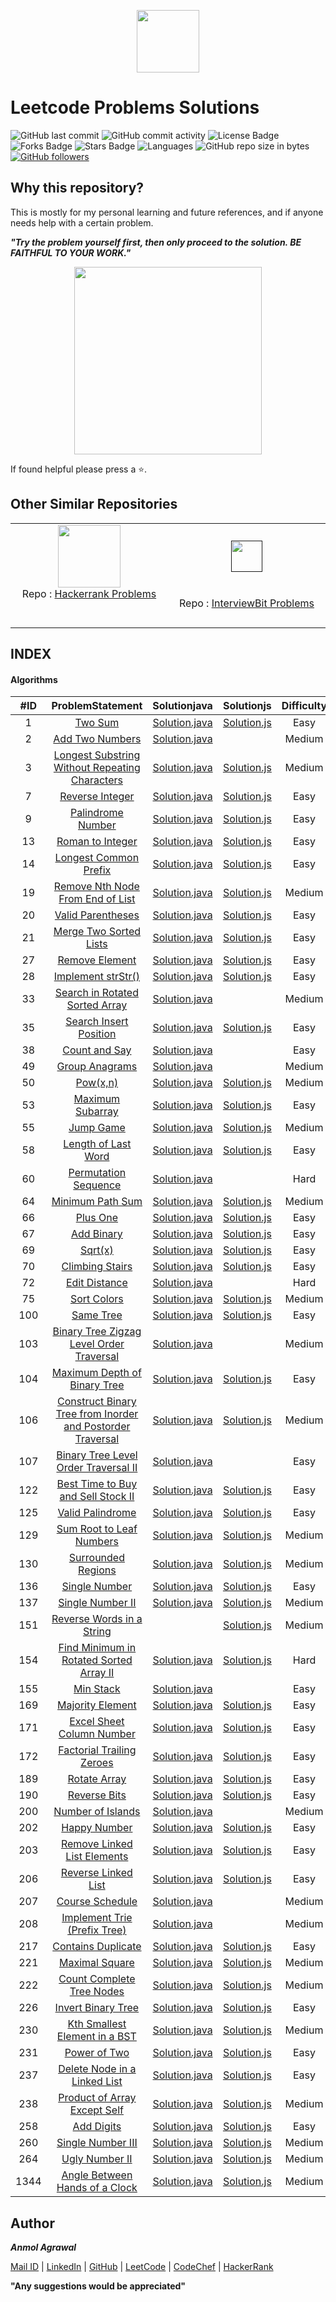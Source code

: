 <p align="center"><a href="https://leetcode.com/anmol_53/"><img src="https://upload.wikimedia.org/wikipedia/commons/thumb/0/0a/LeetCode_Logo_black_with_text.svg/1280px-LeetCode_Logo_black_with_text.svg.png" height="100px"></a></p>

# Leetcode Problems Solutions

![GitHub last commit](https://img.shields.io/github/last-commit/Anmol53/Leetcode-Problems) 
![GitHub commit activity](https://img.shields.io/github/commit-activity/y/Anmol53/Leetcode-Problems?color=ff9900)
![License Badge](https://img.shields.io/github/license/Anmol53/Leetcode-Problems)
![Forks Badge](https://img.shields.io/github/forks/Anmol53/Leetcode-Problems)
![Stars Badge](https://img.shields.io/github/stars/Anmol53/Leetcode-Problems)
![Languages](https://img.shields.io/badge/languages-java%2Cjavascript-yellow.svg)
![GitHub repo size in bytes](https://img.shields.io/github/repo-size/Anmol53/Leetcode-Problems)
[![GitHub followers](https://img.shields.io/github/followers/Anmol53?label=Follow&style=social)](https://github.com/Anmol53?tab=followers)

## Why this repository?

This is mostly for my personal learning and future references, and if anyone needs help with a certain problem.

***"Try the problem yourself first, then only proceed to the solution. BE FAITHFUL TO YOUR WORK."***

<p align="center">
  <img src="https://anmolagrawal.tech/images/EvilNextDevilfish-small.gif" height="300px">
</p>


If found helpful please press a ⭐.

## Other Similar Repositories

<table>
  <tr align="center">
    <td>
      <a href="https://www.hackerrank.com/anmol_53"><img src="https://hrcdn.net/hackerrank/assets/styleguide/logo_wordmark-13074b67abceb42ce8fd38bdeaac6926.svg" height="100"></a>
      <br>
      Repo : 
      <a href="https://github.com/Anmol53/Hackerrank-Problem-Solving">Hackerrank Problems</a>
      <br>
      <span>&nbsp;&nbsp;&nbsp;&nbsp;&nbsp;&nbsp;&nbsp;&nbsp;&nbsp;&nbsp;&nbsp;&nbsp;&nbsp;&nbsp;&nbsp;&nbsp;&nbsp;&nbsp;&nbsp;&nbsp;&nbsp;&nbsp;&nbsp;&nbsp;&nbsp;&nbsp;</span>
      <span>&nbsp;&nbsp;&nbsp;&nbsp;&nbsp;&nbsp;&nbsp;&nbsp;&nbsp;&nbsp;&nbsp;&nbsp;&nbsp;&nbsp;&nbsp;&nbsp;&nbsp;&nbsp;&nbsp;&nbsp;&nbsp;&nbsp;&nbsp;&nbsp;&nbsp;&nbsp;</span>
      <span>&nbsp;&nbsp;&nbsp;&nbsp;&nbsp;&nbsp;&nbsp;&nbsp;&nbsp;&nbsp;&nbsp;&nbsp;&nbsp;&nbsp;&nbsp;&nbsp;&nbsp;&nbsp;&nbsp;&nbsp;&nbsp;&nbsp;&nbsp;&nbsp;&nbsp;&nbsp;</span>
      <span>&nbsp;&nbsp;&nbsp;&nbsp;&nbsp;&nbsp;&nbsp;</span><br>
    </td>
    <td>
      <br>
      <a href=""><img src="https://assets.interviewbit.com/assets/ib_logo_svg-c7ed205b9475b598a9f652d7045054fa26b491fa95cf098569fa41ee0ac34259.svg.gz" height="50px"></a>
      <br>
      <span>&nbsp;&nbsp;&nbsp;&nbsp;&nbsp;&nbsp;&nbsp;&nbsp;&nbsp;&nbsp;&nbsp;&nbsp;&nbsp;&nbsp;&nbsp;&nbsp;&nbsp;&nbsp;&nbsp;&nbsp;&nbsp;&nbsp;&nbsp;&nbsp;&nbsp;&nbsp;</span>
      <span>&nbsp;&nbsp;&nbsp;&nbsp;&nbsp;&nbsp;&nbsp;&nbsp;&nbsp;&nbsp;&nbsp;&nbsp;&nbsp;&nbsp;&nbsp;&nbsp;&nbsp;&nbsp;&nbsp;&nbsp;&nbsp;&nbsp;&nbsp;&nbsp;&nbsp;&nbsp;</span>
      <span>&nbsp;&nbsp;&nbsp;&nbsp;&nbsp;&nbsp;&nbsp;&nbsp;&nbsp;&nbsp;&nbsp;&nbsp;&nbsp;&nbsp;&nbsp;&nbsp;&nbsp;&nbsp;&nbsp;&nbsp;&nbsp;&nbsp;&nbsp;&nbsp;&nbsp;&nbsp;</span>
      <span>&nbsp;&nbsp;&nbsp;&nbsp;&nbsp;&nbsp;&nbsp;</span><br>
      Repo : 
      <a href="https://github.com/Anmol53/Interviewbit-Practice">InterviewBit Problems</a>
      <br>
      <br>
    </td>
  </tr>
</table>

## INDEX
#### Algorithms

|#ID|ProblemStatement|Solutionjava|Solutionjs|Difficulty|
|:---:|:---------------:|:-----------:|:---------:|:--------:|
|1|[Two Sum](https://leetcode.com/problems/two-sum)|[Solution.java](https://github.com/Anmol53/Leetcode-Problems/blob/master/Solutions%20in%20Java/TwoSum.java)|[Solution.js](https://github.com/Anmol53/Leetcode-Problems/blob/master/Solutions%20in%20Javascript/TwoSum.js)|Easy|
|2|[Add Two Numbers](https://leetcode.com/problems/add-two-numbers)|[Solution.java](https://github.com/Anmol53/Leetcode-Problems/blob/master/Solutions%20in%20Java/AddTwoNumbers.java)|[]()|Medium|
|3|[Longest Substring Without Repeating Characters](https://leetcode.com/problems/longest-substring-without-repeating-characters)|[Solution.java](https://github.com/Anmol53/Leetcode-Problems/blob/master/Solutions%20in%20Java/LongestSubstringWithoutRepeatingCharacters.java)|[Solution.js](https://github.com/Anmol53/Leetcode-Problems/blob/master/Solutions%20in%20Javascript/LongestSubstringWithoutRepeatingCharacters.js)|Medium|
|7|[Reverse Integer](https://leetcode.com/problems/reverse-integer)|[Solution.java](https://github.com/Anmol53/Leetcode-Problems/blob/master/Solutions%20in%20Java/ReverseInteger.java)|[Solution.js](https://github.com/Anmol53/Leetcode-Problems/blob/master/Solutions%20in%20Javascript/ReverseInteger.js)|Easy|
|9|[Palindrome Number](https://leetcode.com/problems/palindrome-number)|[Solution.java](https://github.com/Anmol53/Leetcode-Problems/blob/master/Solutions%20in%20Java/PalindromeNumber.java)|[Solution.js](https://github.com/Anmol53/Leetcode-Problems/blob/master/Solutions%20in%20Javascript/PalindromeNumber.js)|Easy|
|13|[Roman to Integer](https://leetcode.com/problems/roman-to-integer)|[Solution.java](https://github.com/Anmol53/Leetcode-Problems/blob/master/Solutions%20in%20Java/RomanToInteger.java)|[Solution.js](https://github.com/Anmol53/Leetcode-Problems/blob/master/Solutions%20in%20Javascript/RomanToInteger.js)|Easy|
|14|[Longest Common Prefix](https://leetcode.com/problems/longest-common-prefix)|[Solution.java](https://github.com/Anmol53/Leetcode-Problems/blob/master/Solutions%20in%20Java/LongestCommonPrefix.java)|[Solution.js](https://github.com/Anmol53/Leetcode-Problems/blob/master/Solutions%20in%20Javascript/LongestCommonPrefix.js)|Easy|
|19|[Remove Nth Node From End of List](https://leetcode.com/problems/remove-nth-node-from-end-of-list)|[Solution.java](https://github.com/Anmol53/Leetcode-Problems/blob/master/Solutions%20in%20Java/RemoveNthNodeFromEndOfList.java)|[Solution.js](https://github.com/Anmol53/Leetcode-Problems/blob/master/Solutions%20in%20Javascript/RemoveNthNodeFromEndOfList.js)|Medium|
|20|[Valid Parentheses](https://leetcode.com/problems/valid-parentheses)|[Solution.java](https://github.com/Anmol53/Leetcode-Problems/blob/master/Solutions%20in%20Java/ValidParentheses.java)|[Solution.js](https://github.com/Anmol53/Leetcode-Problems/blob/master/Solutions%20in%20Javascript/ValidParentheses.js)|Easy|
|21|[Merge Two Sorted Lists](https://leetcode.com/problems/merge-two-sorted-lists)|[Solution.java](https://github.com/Anmol53/Leetcode-Problems/blob/master/Solutions%20in%20Java/MergeTwoSortedLists.java)|[Solution.js](https://github.com/Anmol53/Leetcode-Problems/blob/master/Solutions%20in%20Javascript/MergeTwoSortedLists.js)|Easy|
|27|[Remove Element](https://leetcode.com/problems/remove-element)|[Solution.java](https://github.com/Anmol53/Leetcode-Problems/blob/master/Solutions%20in%20Java/RemoveElement.java)|[Solution.js](https://github.com/Anmol53/Leetcode-Problems/blob/master/Solutions%20in%20Javascript/RemoveElement.js)|Easy|
|28|[Implement strStr()](https://leetcode.com/problems/implement-strstr)|[Solution.java](https://github.com/Anmol53/Leetcode-Problems/blob/master/Solutions%20in%20Java/Implement_strStr().java)|[Solution.js](https://github.com/Anmol53/Leetcode-Problems/blob/master/Solutions%20in%20Javascript/Implement_strStr().js)|Easy|
|33|[Search in Rotated Sorted Array](https://leetcode.com/problems/search-in-rotated-sorted-array)|[Solution.java](https://github.com/Anmol53/Leetcode-Problems/blob/master/Solutions%20in%20Java/SearchInRotatedSortedArray.java)|[]()|Medium|
|35|[Search Insert Position](https://leetcode.com/problems/search-insert-position)|[Solution.java](https://github.com/Anmol53/Leetcode-Problems/blob/master/Solutions%20in%20Java/SearchInsertPosition.java)|[Solution.js](https://github.com/Anmol53/Leetcode-Problems/blob/master/Solutions%20in%20Javascript/SearchInsertPosition.js)|Easy|
|38|[Count and Say](https://leetcode.com/problems/count-and-say)|[Solution.java](https://github.com/Anmol53/Leetcode-Problems/blob/master/Solutions%20in%20Java/CountAndSay.java)|[]()|Easy|
|49|[Group Anagrams](https://leetcode.com/problems/group-anagrams)|[Solution.java](https://github.com/Anmol53/Leetcode-Problems/blob/master/Solutions%20in%20Java/GroupAnagrams.java)|[]()|Medium|
|50|[Pow(x,n)](https://leetcode.com/problems/powx-n)|[Solution.java](https://github.com/Anmol53/Leetcode-Problems/blob/master/Solutions%20in%20Java/Pow(x%2C%20n).java)|[Solution.js](https://github.com/Anmol53/Leetcode-Problems/blob/master/Solutions%20in%20Javascript/Pow(x%2C%20n).js)|Medium|
|53|[Maximum Subarray](https://leetcode.com/problems/maximum-subarray)|[Solution.java](https://github.com/Anmol53/Leetcode-Problems/blob/master/Solutions%20in%20Java/MaximumSubarray.java)|[Solution.js](https://github.com/Anmol53/Leetcode-Problems/blob/master/Solutions%20in%20Javascript/MaximumSubarray.js)|Easy|
|55|[Jump Game](https://leetcode.com/problems/jump-game)|[Solution.java](https://github.com/Anmol53/Leetcode-Problems/blob/master/Solutions%20in%20Java/JumpGame.java)|[Solution.js](https://github.com/Anmol53/Leetcode-Problems/blob/master/Solutions%20in%20Javascript/JumpGame.js)|Medium|
|58|[Length of Last Word](https://leetcode.com/problems/length-of-last-word)|[Solution.java](https://github.com/Anmol53/Leetcode-Problems/blob/master/Solutions%20in%20Java/LengthOfLastWord.java)|[Solution.js](https://github.com/Anmol53/Leetcode-Problems/blob/master/Solutions%20in%20Javascript/LengthOfLastWord.js)|Easy|
|60|[Permutation Sequence](https://leetcode.com/problems/permutation-sequence)|[Solution.java](https://github.com/Anmol53/Leetcode-Problems/blob/master/Solutions%20in%20Java/PermutationSequence.java)|[]()|Hard|
|64|[Minimum Path Sum](https://leetcode.com/problems/minimum-path-sum)|[Solution.java](https://github.com/Anmol53/Leetcode-Problems/blob/master/Solutions%20in%20Java/MinimumPathSum.java)|[Solution.js](https://github.com/Anmol53/Leetcode-Problems/blob/master/Solutions%20in%20Javascript/MinimumPathSum.js)|Medium|
|66|[Plus One](https://leetcode.com/problems/plus-one)|[Solution.java](https://github.com/Anmol53/Leetcode-Problems/blob/master/Solutions%20in%20Java/PlusOne.java)|[Solution.js](https://github.com/Anmol53/Leetcode-Problems/blob/master/Solutions%20in%20Javascript/PlusOne.js)|Easy|
|67|[Add Binary](https://leetcode.com/problems/add-binary)|[Solution.java](https://github.com/Anmol53/Leetcode-Problems/blob/master/Solutions%20in%20Java/AddBinary.java)|[Solution.js](https://github.com/Anmol53/Leetcode-Problems/blob/master/Solutions%20in%20Javascript/AddBinary.js)|Easy|
|69|[Sqrt(x)](https://leetcode.com/problems/sqrtx)|[Solution.java](https://github.com/Anmol53/Leetcode-Problems/blob/master/Solutions%20in%20Java/Sqrt(x).java)|[Solution.js](https://github.com/Anmol53/Leetcode-Problems/blob/master/Solutions%20in%20Javascript/Sqrt(x).js)|Easy|
|70|[Climbing Stairs](https://leetcode.com/problems/climbing-stairs)|[Solution.java](https://github.com/Anmol53/Leetcode-Problems/blob/master/Solutions%20in%20Java/ClimbingStairs.java)|[Solution.js](https://github.com/Anmol53/Leetcode-Problems/blob/master/Solutions%20in%20Javascript/ClimbingStairs.js)|Easy|
|72|[Edit Distance](https://leetcode.com/problems/edit-distance)|[Solution.java](https://github.com/Anmol53/Leetcode-Problems/blob/master/Solutions%20in%20Java/EditDistance.java)|[]()|Hard|
|75|[Sort Colors](https://leetcode.com/problems/sort-colors)|[Solution.java](https://github.com/Anmol53/Leetcode-Problems/blob/master/Solutions%20in%20Java/SortColors.java)|[Solution.js](https://github.com/Anmol53/Leetcode-Problems/blob/master/Solutions%20in%20Javascript/SortColors.js)|Medium|
|100|[Same Tree](https://leetcode.com/problems/same-tree)|[Solution.java](https://github.com/Anmol53/Leetcode-Problems/blob/master/Solutions%20in%20Java/SameTree.java)|[Solution.js](https://github.com/Anmol53/Leetcode-Problems/blob/master/Solutions%20in%20Javascript/SameTree.js)|Easy|
|103|[Binary Tree Zigzag Level Order Traversal](https://leetcode.com/problems/binary-tree-zigzag-level-order-traversal)|[Solution.java](https://github.com/Anmol53/Leetcode-Problems/blob/master/Solutions%20in%20Java/BinaryTreeZigzagLevelOrderTraversal.java)|[]()|Medium|
|104|[Maximum Depth of Binary Tree](https://leetcode.com/problems/maximum-depth-of-binary-tree)|[Solution.java](https://github.com/Anmol53/Leetcode-Problems/blob/master/Solutions%20in%20Java/MaximumDepthOfBinaryTree.java)|[Solution.js](https://github.com/Anmol53/Leetcode-Problems/blob/master/Solutions%20in%20Javascript/MaximumDepthOfBinaryTree.js)|Easy|
|106|[Construct Binary Tree from Inorder and Postorder Traversal](https://leetcode.com/problems/construct-binary-tree-from-inorder-and-postorder-traversal)|[Solution.java](https://github.com/Anmol53/Leetcode-Problems/blob/master/Solutions%20in%20Java/ConstructBinaryTreeFromInorderAndPostorderTraversal.java)|[Solution.js](https://github.com/Anmol53/Leetcode-Problems/blob/master/Solutions%20in%20Javascript/ConstructBinaryTreeFromInorderAndPostorderTraversal.js)|Medium|
|107|[Binary Tree Level Order Traversal II](https://leetcode.com/problems/binary-tree-level-order-traversal-ii)|[Solution.java](https://github.com/Anmol53/Leetcode-Problems/blob/master/Solutions%20in%20Java/BinaryTreeLevelOrderTraversal-II.java)|[]()|Easy|
|122|[Best Time to Buy and Sell Stock II](https://leetcode.com/problems/best-time-to-buy-and-sell-stock-ii)|[Solution.java](https://github.com/Anmol53/Leetcode-Problems/blob/master/Solutions%20in%20Java/BestTimeToBuyAndSellStock-II.java)|[Solution.js](https://github.com/Anmol53/Leetcode-Problems/blob/master/Solutions%20in%20Javascript/BestTimeToBuyAndSellStock-II.js)|Easy|
|125|[Valid Palindrome](https://leetcode.com/problems/valid-palindrome)|[Solution.java](https://github.com/Anmol53/Leetcode-Problems/blob/master/Solutions%20in%20Java/ValidPalindrome.java)|[Solution.js](https://github.com/Anmol53/Leetcode-Problems/blob/master/Solutions%20in%20Javascript/ValidPalindrome.js)|Easy|
|129|[Sum Root to Leaf Numbers](https://leetcode.com/problems/sum-root-to-leaf-numbers)|[Solution.java](https://github.com/Anmol53/Leetcode-Problems/blob/master/Solutions%20in%20Java/SumRootToLeafNumbers.java)|[Solution.js](https://github.com/Anmol53/Leetcode-Problems/blob/master/Solutions%20in%20Javascript/SumRootToLeafNumbers.js)|Medium|
|130|[Surrounded Regions](https://leetcode.com/problems/surrounded-regions)|[Solution.java](https://github.com/Anmol53/Leetcode-Problems/blob/master/Solutions%20in%20Java/SurroundedRegions.java)|[Solution.js](https://github.com/Anmol53/Leetcode-Problems/blob/master/Solutions%20in%20Javascript/SurroundedRegions.js)|Medium|
|136|[Single Number](https://leetcode.com/problems/single-number)|[Solution.java](https://github.com/Anmol53/Leetcode-Problems/blob/master/Solutions%20in%20Java/SingleNumber.java)|[Solution.js](https://github.com/Anmol53/Leetcode-Problems/blob/master/Solutions%20in%20Javascript/SingleNumber.js)|Easy|
|137|[Single Number II](https://leetcode.com/problems/single-number-ii)|[Solution.java](https://github.com/Anmol53/Leetcode-Problems/blob/master/Solutions%20in%20Java/SingleNumber-II.java)|[Solution.js](https://github.com/Anmol53/Leetcode-Problems/blob/master/Solutions%20in%20Javascript/SingleNumber-II.js)|Medium|
|151|[Reverse Words in a String](https://leetcode.com/problems/reverse-words-in-a-string)|[]()|[Solution.js](https://github.com/Anmol53/Leetcode-Problems/blob/master/Solutions%20in%20Javascript/ReverseWordsInAString.js)|Medium|
|154|[Find Minimum in Rotated Sorted Array II](https://leetcode.com/problems/find-minimum-in-rotated-sorted-array-ii)|[Solution.java](https://github.com/Anmol53/Leetcode-Problems/blob/master/Solutions%20in%20Java/FindMinimumInRotatedSortedArray-II.java)|[Solution.js](https://github.com/Anmol53/Leetcode-Problems/blob/master/Solutions%20in%20Javascript/FindMinimumInRotatedSortedArray-II.js)|Hard|
|155|[Min Stack](https://leetcode.com/problems/min-stack)|[Solution.java](https://github.com/Anmol53/Leetcode-Problems/blob/master/Solutions%20in%20Java/MinStack.java)|[]()|Easy|
|169|[Majority Element](https://leetcode.com/problems/majority-element)|[Solution.java](https://github.com/Anmol53/Leetcode-Problems/blob/master/Solutions%20in%20Java/MajorityElement.java)|[Solution.js](https://github.com/Anmol53/Leetcode-Problems/blob/master/Solutions%20in%20Javascript/MajorityElement.js)|Easy|
|171|[Excel Sheet Column Number](https://leetcode.com/problems/excel-sheet-column-number)|[Solution.java](https://github.com/Anmol53/Leetcode-Problems/blob/master/Solutions%20in%20Java/ExcelSheetColumnNumber.java)|[Solution.js](https://github.com/Anmol53/Leetcode-Problems/blob/master/Solutions%20in%20Javascript/ExcelSheetColumnNumber.js)|Easy|
|172|[Factorial Trailing Zeroes](https://leetcode.com/problems/factorial-trailing-zeroes)|[Solution.java](https://github.com/Anmol53/Leetcode-Problems/blob/master/Solutions%20in%20Java/FactorialTrailingZeroes.java)|[Solution.js](https://github.com/Anmol53/Leetcode-Problems/blob/master/Solutions%20in%20Javascript/FactorialTrailingZeroes.js)|Easy|
|189|[Rotate Array](https://leetcode.com/problems/rotate-array)|[Solution.java](https://github.com/Anmol53/Leetcode-Problems/blob/master/Solutions%20in%20Java/RotateArray.java)|[Solution.js](https://github.com/Anmol53/Leetcode-Problems/blob/master/Solutions%20in%20Javascript/RotateArray.js)|Easy|
|190|[Reverse Bits](https://leetcode.com/problems/reverse-bits)|[Solution.java](https://github.com/Anmol53/Leetcode-Problems/blob/master/Solutions%20in%20Java/ReverseBits.java)|[Solution.js](https://github.com/Anmol53/Leetcode-Problems/blob/master/Solutions%20in%20Javascript/ReverseBits.js)|Easy|
|200|[Number of Islands](https://leetcode.com/problems/number-of-islands)|[Solution.java](https://github.com/Anmol53/Leetcode-Problems/blob/master/Solutions%20in%20Java/NumberOfIslands.java)|[]()|Medium|
|202|[Happy Number](https://leetcode.com/problems/happy-number)|[Solution.java](https://github.com/Anmol53/Leetcode-Problems/blob/master/Solutions%20in%20Java/HappyNumber.java)|[Solution.js](https://github.com/Anmol53/Leetcode-Problems/blob/master/Solutions%20in%20Javascript/HappyNumber.js)|Easy|
|203|[Remove Linked List Elements](https://leetcode.com/problems/remove-linked-list-elements)|[Solution.java](https://github.com/Anmol53/Leetcode-Problems/blob/master/Solutions%20in%20Java/RemoveLinkedListElements.java)|[Solution.js](https://github.com/Anmol53/Leetcode-Problems/blob/master/Solutions%20in%20Javascript/RemoveLinkedListElements.js)|Easy|
|206|[Reverse Linked List](https://leetcode.com/problems/reverse-linked-list)|[Solution.java](https://github.com/Anmol53/Leetcode-Problems/blob/master/Solutions%20in%20Java/ReverseLinkedList.java)|[Solution.js](https://github.com/Anmol53/Leetcode-Problems/blob/master/Solutions%20in%20Javascript/ReverseLinkedList.js)|Easy|
|207|[Course Schedule](https://leetcode.com/problems/course-schedule)|[Solution.java](https://github.com/Anmol53/Leetcode-Problems/blob/master/Solutions%20in%20Java/CourseSchedule.java)|[]()|Medium|
|208|[Implement Trie (Prefix Tree)](https://leetcode.com/problems/implement-trie-prefix-tree)|[Solution.java](https://github.com/Anmol53/Leetcode-Problems/blob/master/Solutions%20in%20Java/ImplementTrie(PrefixTree).java)|[]()|Medium|
|217|[Contains Duplicate](https://leetcode.com/problems/contains-duplicate)|[Solution.java](https://github.com/Anmol53/Leetcode-Problems/blob/master/Solutions%20in%20Java/ContainsDuplicate.java)|[Solution.js](https://github.com/Anmol53/Leetcode-Problems/blob/master/Solutions%20in%20Javascript/ContainsDuplicate.js)|Easy|
|221|[Maximal Square](https://leetcode.com/problems/maximal-square)|[Solution.java](https://github.com/Anmol53/Leetcode-Problems/blob/master/Solutions%20in%20Java/MaximalSquare.java)|[Solution.js](https://github.com/Anmol53/Leetcode-Problems/blob/master/Solutions%20in%20Javascript/MaximalSquare.js)|Medium|
|222|[Count Complete Tree Nodes](https://leetcode.com/problems/count-complete-tree-nodes)|[Solution.java](https://github.com/Anmol53/Leetcode-Problems/blob/master/Solutions%20in%20Java/CountCompleteTreeNodes.java)|[Solution.js](https://github.com/Anmol53/Leetcode-Problems/blob/master/Solutions%20in%20Javascript/CountCompleteTreeNodes.js)|Medium|
|226|[Invert Binary Tree](https://leetcode.com/problems/invert-binary-tree)|[Solution.java](https://github.com/Anmol53/Leetcode-Problems/blob/master/Solutions%20in%20Java/InvertBinaryTree.java)|[Solution.js](https://github.com/Anmol53/Leetcode-Problems/blob/master/Solutions%20in%20Javascript/InvertBinaryTree.js)|Easy|
|230|[Kth Smallest Element in a BST](https://leetcode.com/problems/kth-smallest-element-in-a-bst)|[Solution.java](https://github.com/Anmol53/Leetcode-Problems/blob/master/Solutions%20in%20Java/KthSmallestElementInA_BST.java)|[Solution.js](https://github.com/Anmol53/Leetcode-Problems/blob/master/Solutions%20in%20Javascript/KthSmallestElementInA_BST.js)|Medium|
|231|[Power of Two](https://leetcode.com/problems/power-of-two)|[Solution.java](https://github.com/Anmol53/Leetcode-Problems/blob/master/Solutions%20in%20Java/PowerOfTwo.java)|[Solution.js](https://github.com/Anmol53/Leetcode-Problems/blob/master/Solutions%20in%20Javascript/PowerOfTwo.js)|Easy|
|237|[Delete Node in a Linked List](https://leetcode.com/problems/delete-node-in-a-linked-list)|[Solution.java](https://github.com/Anmol53/Leetcode-Problems/blob/master/Solutions%20in%20Java/DeleteNodeInALinkedList.java)|[Solution.js](https://github.com/Anmol53/Leetcode-Problems/blob/master/Solutions%20in%20Javascript/DeleteNodeInALinkedList.js)|Easy|
|238|[Product of Array Except Self](https://leetcode.com/problems/product-of-array-except-self)|[Solution.java](https://github.com/Anmol53/Leetcode-Problems/blob/master/Solutions%20in%20Java/ProductOfArrayExceptSelf.java)|[Solution.js](https://github.com/Anmol53/Leetcode-Problems/blob/master/Solutions%20in%20Javascript/ProductOfArrayExceptSelf.js)|Medium|
|258|[Add Digits](https://leetcode.com/problems/add-digits)|[Solution.java](https://github.com/Anmol53/Leetcode-Problems/blob/master/Solutions%20in%20Java/AddDigits.java)|[Solution.js](https://github.com/Anmol53/Leetcode-Problems/blob/master/Solutions%20in%20Javascript/AddDigits.js)|Easy|
|260|[Single Number III](https://leetcode.com/problems/single-number-iii)|[Solution.java](https://github.com/Anmol53/Leetcode-Problems/blob/master/Solutions%20in%20Java/SingleNumber-III.java)|[Solution.js](https://github.com/Anmol53/Leetcode-Problems/blob/master/Solutions%20in%20Javascript/SingleNumber-III.js)|Medium|
|264|[Ugly Number II](https://leetcode.com/problems/ugly-number-ii)|[Solution.java](https://github.com/Anmol53/Leetcode-Problems/blob/master/Solutions%20in%20Java/UglyNumber-II.java)|[Solution.js](https://github.com/Anmol53/Leetcode-Problems/blob/master/Solutions%20in%20Javascript/UglyNumber-II.js)|Medium|
|1344|[Angle Between Hands of a Clock](https://leetcode.com/problems/angle-between-hands-of-a-clock/)|[Solution.java](https://github.com/Anmol53/Leetcode-Problems/blob/master/Solutions%20in%20Java/Angle%20Between%20Hands%20of%20a%20Clock.java)|[Solution.js](https://github.com/Anmol53/Leetcode-Problems/blob/master/Solutions%20in%20Javascript/Angle%20Between%20Hands%20of%20a%20Clock.js)|Medium|
<!--

-->
## Author
***Anmol Agrawal***

[Mail ID](mailto:anmol.ag53@gmail.com?subject=[GitHub]) | [LinkedIn](https://www.linkedin.com/in/anmol-53/) | [GitHub](https://github.com/Anmol53/) | [LeetCode](https://leetcode.com/anmol_53/) | [CodeChef](https://www.codechef.com/users/uniquecoder_) | [HackerRank](https://www.hackerrank.com/anmol_53)

**"Any suggestions would be appreciated"**
